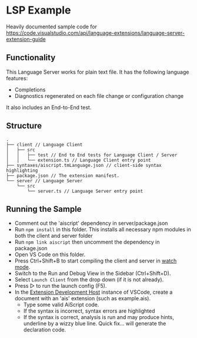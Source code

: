 # LSP Example

Heavily documented sample code for https://code.visualstudio.com/api/language-extensions/language-server-extension-guide

## Functionality

This Language Server works for plain text file. It has the following language features:
- Completions
- Diagnostics regenerated on each file change or configuration change

It also includes an End-to-End test.

## Structure

```
.
├── client // Language Client
│   ├── src
│   │   ├── test // End to End tests for Language Client / Server
│   │   └── extension.ts // Language Client entry point
├── syntaxes/aiscript.tmLanguage.json // client-side syntax highlighting
├── package.json // The extension manifest.
└── server // Language Server
    └── src
        └── server.ts // Language Server entry point
```

## Running the Sample

- Comment out the 'aiscript' dependency in server/package.json
- Run `npm install` in this folder. This installs all necessary npm modules in both the client and server folder
- Run `npm link aiscript` then uncomment the dependency in package.json
- Open VS Code on this folder.
- Press Ctrl+Shift+B to start compiling the client and server in [watch mode](https://code.visualstudio.com/docs/editor/tasks#:~:text=The%20first%20entry%20executes,the%20HelloWorld.js%20file.).
- Switch to the Run and Debug View in the Sidebar (Ctrl+Shift+D).
- Select `Launch Client` from the drop down (if it is not already).
- Press ▷ to run the launch config (F5).
- In the [Extension Development Host](https://code.visualstudio.com/api/get-started/your-first-extension#:~:text=Then%2C%20inside%20the%20editor%2C%20press%20F5.%20This%20will%20compile%20and%20run%20the%20extension%20in%20a%20new%20Extension%20Development%20Host%20window.) instance of VSCode, create a document with an 'ais' extension (such as example.ais).
  - Type some valid AiScript code.
  - If the syntax is incorrect, syntax errors are highlighted 
  - If the syntax is correct, analysis is run and may produce hints, underline by a wizzy blue line. Quick fix... will generate the declaration code.
  